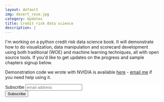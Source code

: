 ```yaml
---
layout: default
img: desert_rose.jpg
category: Updates
title: Credit risk data science
description: |
---
```

  I'm working on a python credit risk data science book. It will demonstrate how to do visualization, data manipulation and scorecard development using both traditional (WOE) and machine learning techniques, all with open source tools. If you'd like to get updates on the progress and sample chapters signup below.

  Demonstration code we wrote with NVIDIA is available [here](https://github.com/rapidsai-community/showcase/tree/main/event_notebooks/GTC_2021/credit_scorecard) - [email me](mailto:paul.edwards@semiformal.net) if you need help using it.

  <!-- Begin Mailchimp Signup Form -->
<link href="//cdn-images.mailchimp.com/embedcode/slim-10_7.css" rel="stylesheet" type="text/css">
<style type="text/css">
	#mc_embed_signup{background:#fff; clear:left; font:14px Helvetica,Arial,sans-serif; }
	/* Add your own Mailchimp form style overrides in your site stylesheet or in this style block.
	   We recommend moving this block and the preceding CSS link to the HEAD of your HTML file. */
</style>
<div id="mc_embed_signup">
<form action="https://semiformal.us6.list-manage.com/subscribe/post?u=3cb64c2d50083841e15e976a9&amp;id=d2349c4597" method="post" id="mc-embedded-subscribe-form" name="mc-embedded-subscribe-form" class="validate" target="_blank" novalidate>
    <div id="mc_embed_signup_scroll">
	<label for="mce-EMAIL">Subscribe</label>
	<input type="email" value="" name="EMAIL" class="email" id="mce-EMAIL" placeholder="email address" required>
    <!-- real people should not fill this in and expect good things - do not remove this or risk form bot signups-->
    <div style="position: absolute; left: -5000px;" aria-hidden="true"><input type="text" name="b_3cb64c2d50083841e15e976a9_d2349c4597" tabindex="-1" value=""></div>
    <div class="clear"><input type="submit" value="Subscribe" name="subscribe" id="mc-embedded-subscribe" class="button"></div>
    </div>
</form>
</div>

<!--End mc_embed_signup-->
